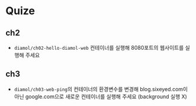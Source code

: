 # Quize

## ch2
- `diamol/ch02-hello-diamol-web` 컨테이너를 실행해 8080포트의 웹사이트를 실행해 주세요


## ch3
- `diamol/ch03-web-ping`의 컨테이너의 환경변수를 변경해 blog.sixeyed.com이 아닌 google.com으로 새로운 컨테이너를 실행해 주세요
  (background 실행 X)
